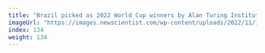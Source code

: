 ```yaml
---
title: "Brazil picked as 2022 World Cup winners by Alan Turing Institute model"
imageUrl: "https://images.newscientist.com/wp-content/uploads/2022/11/18112447/SEI_134130719.jpg?width=600"
index: 134
weight: 134
---
```

